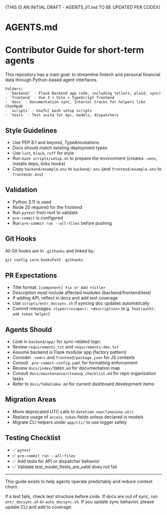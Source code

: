 (THIS IS AN INITIAL DRAFT - AGENTS_V1.md TO BE UPDATED PER CODEX)

# AGENTS.md

# Contributor Guide for short-term agents

This repository has a main goal: to streamline fintech and personal financial data through Python-based agent interfaces.

```
Folders:
- `backend/` - Flask Backend app code, including tellers, plaid, sync)
- `frontend` - Vue 3 + Vite + TypeScript frontend
- `docs` - Documentation sync, Internal tracks for helpers like ChatMpdb
- `scripts` - Useful bash setup scripts
- `tests` - Test suite for api, models, dispatchers
```

## Style Guidelines

- Use PEP 8.1 and beyond, TypeAnnotations
- Docs should match existing deployment types
- Use `lint`, `black`, `ruff` for style
- Run `bash scripts/setup.sh` to prepare the environment (creates `.venv`, installs deps, links hooks)
- Copy `backend/example.env` to `backend/.env` (and `frontend/example.env` to `frontend/.env`)

## Validation

- Python 3.11 is used
- Node 20 required for the frontend
- Run `pytest` from root to validate
- `pre-commit` is configured
- Run `pre-commit run --all-files` before pushing

## Git Hooks

All Git hooks are in `.githooks` and linked by:

```bash
git config core.hooksPath .githooks
```

## PR Expectations

- Title format: `[component] Fix or Add <title>`
- Description must include affected modules (backend/frontend/test)
- If adding API, reflect in docs and add test coverage
- Use `scripts/entr_docsync.sh` if syncing doc updates automatically
- Commit messages: `<type>(<scope>): <description>` (e.g. `feat(auth): add token helper`)

## Agents Should

- Look in `backend/app/` for sync-related logic
- Review `requirements.txt` and `requirements-dev.txt`
- Assume backend is Flask modular app (factory pattern)
- Consider `.nvmrc` and `frontend/package.json` for JS contexts
- Consult `.pre-commit-config.yaml` for formatting enforcement
- Review `docs/index/INDEX.md` for documentation map
- Consult `docs/maintenance/cleanup_checklist.md` for repo organization tasks
- Refer to `docs/ToDoCodex.md` for current dashboard development items

## Migration Areas

- Move deprecated UTC calls to `datetime.now(timezone.utc)`
- Replace usage of `access_token` fields unless declared in models
- Migrate CLI helpers under `app/cli/` to use logger safely

## Testing Checklist

- ✅ `pytest`
- ✅ `pre-commit run --all-files`
- ✅ Add tests for API or dispatcher behavior
- ✅ Validate test_model_fields_are_valid does not fail

---

This guide exists to help agents operate predictably and reduce context churn.

If a test fails, check test structure before code.
If docs are out of sync, run `entr_docsync.sh` or `auto_docsync.sh`.
If you update sync behavior, please update CLI and add to coverage.
